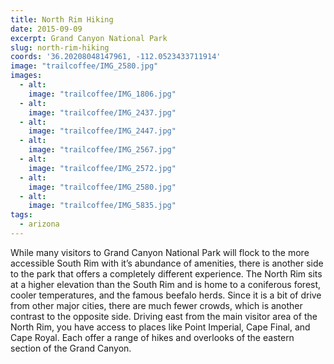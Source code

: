 ```yaml
---
title: North Rim Hiking
date: 2015-09-09
excerpt: Grand Canyon National Park
slug: north-rim-hiking
coords: '36.20208048147961, -112.0523433711914'
image: "trailcoffee/IMG_2580.jpg"
images:
  - alt: 
    image: "trailcoffee/IMG_1806.jpg"
  - alt: 
    image: "trailcoffee/IMG_2437.jpg"
  - alt: 
    image: "trailcoffee/IMG_2447.jpg"
  - alt: 
    image: "trailcoffee/IMG_2567.jpg"
  - alt: 
    image: "trailcoffee/IMG_2572.jpg"
  - alt: 
    image: "trailcoffee/IMG_2580.jpg"
  - alt: 
    image: "trailcoffee/IMG_5835.jpg"
tags:
  - arizona
---
```

While many visitors to Grand Canyon National Park will flock to the more accessible South Rim with it’s abundance of amenities, there is another side to the park that offers a completely different experience. The North Rim sits at a higher elevation than the South Rim and is home to a coniferous forest, cooler temperatures, and the famous beefalo herds. Since it is a bit of drive from other major cities, there are much fewer crowds, which is another contrast to the opposite side. Driving east from the main visitor area of the North Rim, you have access to places like Point Imperial, Cape Final, and Cape Royal. Each offer a range of hikes and overlooks of the eastern section of the Grand Canyon.

